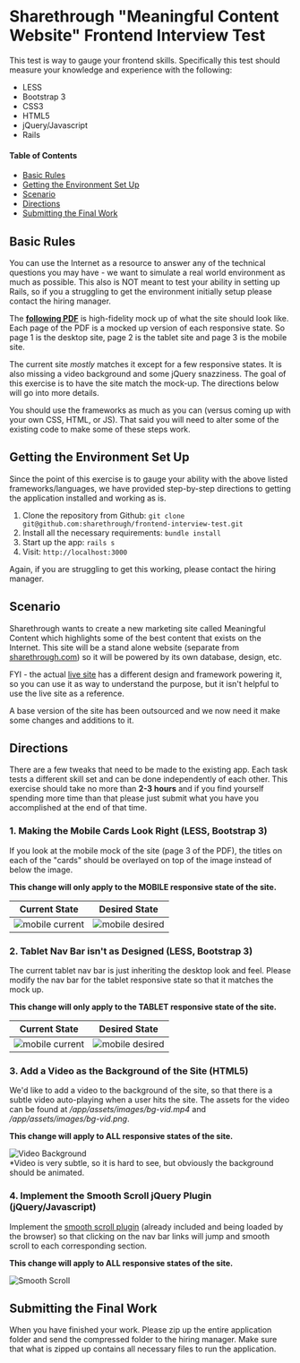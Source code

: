 # Sharethrough "Meaningful Content Website" Frontend Interview Test
This test is way to gauge your frontend skills.  Specifically this test should measure your knowledge and experience with the following:
* LESS
* Bootstrap 3
* CSS3
* HTML5
* jQuery/Javascript
* Rails

#### Table of Contents
- [Basic Rules](#rules)
- [Getting the Environment Set Up](#setup)
- [Scenario](#scenario)
- [Directions](#directions)
- [Submitting the Final Work](#submit)

## <a id="rules"></a>Basic Rules
You can use the Internet as a resource to answer any of the technical questions you may have - we want to simulate a real world environment as much as possible. This also is NOT meant to test your ability in setting up Rails, so if you a struggling to get the environment initially setup please contact the hiring manager.

The **[following PDF](../master/directions/MCF%20Responsive%20Mocks.pdf?raw=true)** is high-fidelity mock up of what the site should look like.  Each page of the PDF is a mocked up version of each responsive state.  So page 1 is the desktop site, page 2 is the tablet site and page 3 is the mobile site.  

The current site _mostly_ matches it except for a few responsive states.  It is also missing a video background and some jQuery snazziness.  The goal of this exercise is to have the site match the mock-up.  The directions below will go into more details.

You should use the frameworks as much as you can (versus coming up with your own CSS, HTML, or JS).  That said you will need to alter some of the existing code to make some of these steps work.

## <a id="setup"></a>Getting the Environment Set Up
Since the point of this exercise is to gauge your ability with the above listed frameworks/languages, we have provided step-by-step directions to getting the application installed and working as is.

1. Clone the repository from Github: ```git clone git@github.com:sharethrough/frontend-interview-test.git```
2. Install all the necessary requirements: ```bundle install```
3. Start up the app: ```rails s```
4. Visit: ```http://localhost:3000```

Again, if you are struggling to get this working, please contact the hiring manager.

## <a id="scenario"></a>Scenario
Sharethrough wants to create a new marketing site called Meaningful Content which highlights some of the best content that exists on the Internet. This site will be a stand alone website (separate from [sharethrough.com](http://sharethrough.com)) so it will be powered by its own database, design, etc.

FYI - the actual [live site](http://meaningfulcontent.org) has a different design and framework powering it, so you can use it as way to understand the purpose, but it isn't helpful to use the live site as a reference.

A base version of the site has been outsourced and we now need it make some changes and additions to it.

## <a id="directions"></a>Directions
There are a few tweaks that need to be made to the existing app.  Each task tests a different skill set and can be done independently of each other. This exercise should take no more than **2-3 hours** and if you find yourself spending more time than that please just submit what you have you accomplished at the end of that time.

### 1.  Making the Mobile Cards Look Right  (LESS, Bootstrap 3)
If you look at the mobile mock of the site (page 3 of the PDF), the titles on each of the "cards" should be overlayed on top of the image instead of below the image.  

**This change will only apply to the MOBILE responsive state of the site.**

| Current State | Desired State |
| ------------- | ------------- |
| ![mobile current](../master/directions/mobile%20cards%20before.png?raw=true) | ![mobile desired](../master/directions/mobile%20cards%20after.png?raw=true) |

### 2.  Tablet Nav Bar isn't as Designed  (LESS, Bootstrap 3)
The current tablet nav bar is just inheriting the desktop look and feel.  Please modify the nav bar for the tablet responsive state so that it matches the mock up.

**This change will only apply to the TABLET responsive state of the site.**

| Current State | Desired State |
| ------------- | ------------- |
| ![mobile current](../master/directions/tablet%20nav%20before.png?raw=true) | ![mobile desired](../master/directions/tablet%20nav%20after.png?raw=true) |

### 3.  Add a Video as the Background of the Site (HTML5)
We'd like to add a video to the background of the site, so that there is a subtle video auto-playing when a user hits the site.  The assets for the video can be found at _/app/assets/images/bg-vid.mp4_ and _/app/assets/images/bg-vid.png_.

**This change will apply to ALL responsive states of the site.**

![Video Background](../master/directions/video%20bg%20after.png?raw=true)
<br>*Video is very subtle, so it is hard to see, but obviously the background should be animated.

### 4.  Implement the Smooth Scroll jQuery Plugin (jQuery/Javascript)
Implement the [smooth scroll plugin](https://github.com/cferdinandi/smooth-scroll#readme) (already included and being loaded by the browser) so that clicking on the nav bar links will jump and smooth scroll to each corresponding section.

**This change will apply to ALL responsive states of the site.**

![Smooth Scroll](../master/directions/smoothscroll.gif?raw=true)

## <a id="submit"></a>Submitting the Final Work
When you have finished your work.  Please zip up the entire application folder and send the compressed folder to the hiring manager.  Make sure that what is zipped up contains all necessary files to run the application.
